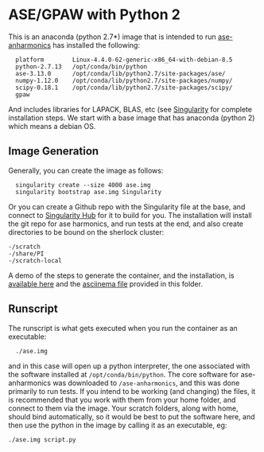 # ASE/GPAW with Python 2

This is an anaconda (python 2.7*) image that is intended to run [ase-anharmonics](https://github.com/keldLundgaard/ase-anharmonics) has installed the following:


      platform        Linux-4.4.0-62-generic-x86_64-with-debian-8.5
      python-2.7.13   /opt/conda/bin/python
      ase-3.13.0      /opt/conda/lib/python2.7/site-packages/ase/
      numpy-1.12.0    /opt/conda/lib/python2.7/site-packages/numpy/
      scipy-0.18.1    /opt/conda/lib/python2.7/site-packages/scipy/
      gpaw

And includes libraries for LAPACK, BLAS, etc (see [Singularity](Singularity) for complete installation steps. We start with a base image that has anaconda (python 2) which means a debian OS. 

## Image Generation
Generally, you can create the image as follows:

      singularity create --size 4000 ase.img
      singularity bootstrap ase.img Singularity


Or you can create a Github repo with the Singularity file at the base, and connect to [Singularity Hub](https://singularity-hub.org) for it to build for you. The installation will install the git repo for ase harmonics, and run tests at the end, and also create directories to be bound on the sherlock cluster:

    -/scratch
    -/share/PI
    -/scratch-local

A demo of the steps to generate the container, and the installation, is [available here]() and the [asciinema file](asciinema-example.json) provided in this folder.

## Runscript

The runscript is what gets executed when you run the container as an executable:

      ./ase.img

and in this case will open up a python interpreter, the one associated with the software installed at `/opt/conda/bin/python`. The core software for ase-anharmonics was downloaded to `/ase-anharmonics`, and this was done primarily to run tests. If you intend to be working (and changing) the files, it is recommended that you work with them from your home folder, and connect to them via the image. Your scratch folders, along with home, should bind automatically, so it would be best to put the software here, and then use the python in the image by calling it as an executable, eg:

    ./ase.img script.py
